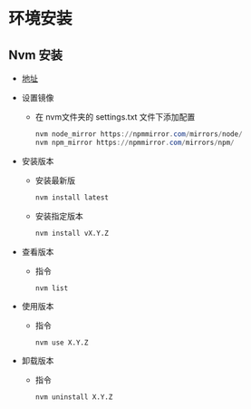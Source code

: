 # 环境安装

## Nvm 安装

* [地址](https://github.com/coreybutler/nvm-windows)

* 设置镜像
  * 在 nvm文件夹的 settings.txt 文件下添加配置
  
    ``` powershell
    nvm node_mirror https://npmmirror.com/mirrors/node/
    nvm npm_mirror https://npmmirror.com/mirrors/npm/
    ```

* 安装版本

  * 安装最新版

    ```bash
    nvm install latest
    ```
  
  * 安装指定版本

    ```bash
    nvm install vX.Y.Z
    ```

* 查看版本
  
  * 指令

    ```shell
    nvm list
    ```

* 使用版本
  
  * 指令

    ```shell
    nvm use X.Y.Z
    ```

* 卸载版本
  
  * 指令

    ```shell
    nvm uninstall X.Y.Z
    ```

## 